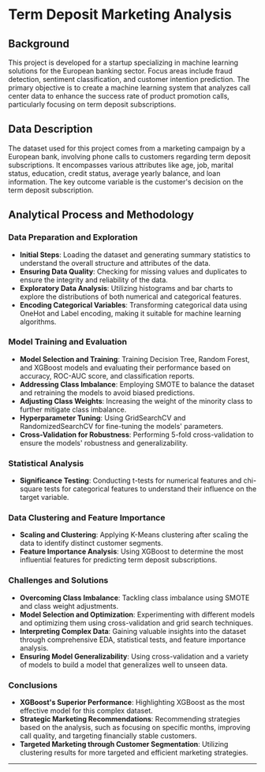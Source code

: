 # Term Deposit Marketing Analysis

## Background
This project is developed for a startup specializing in machine learning solutions for the European banking sector. Focus areas include fraud detection, sentiment classification, and customer intention prediction. The primary objective is to create a machine learning system that analyzes call center data to enhance the success rate of product promotion calls, particularly focusing on term deposit subscriptions.

## Data Description
The dataset used for this project comes from a marketing campaign by a European bank, involving phone calls to customers regarding term deposit subscriptions. It encompasses various attributes like age, job, marital status, education, credit status, average yearly balance, and loan information. The key outcome variable is the customer's decision on the term deposit subscription.

## Analytical Process and Methodology

### Data Preparation and Exploration
- **Initial Steps**: Loading the dataset and generating summary statistics to understand the overall structure and attributes of the data.
- **Ensuring Data Quality**: Checking for missing values and duplicates to ensure the integrity and reliability of the data.
- **Exploratory Data Analysis**: Utilizing histograms and bar charts to explore the distributions of both numerical and categorical features.
- **Encoding Categorical Variables**: Transforming categorical data using OneHot and Label encoding, making it suitable for machine learning algorithms.

### Model Training and Evaluation
- **Model Selection and Training**: Training Decision Tree, Random Forest, and XGBoost models and evaluating their performance based on accuracy, ROC-AUC score, and classification reports.
- **Addressing Class Imbalance**: Employing SMOTE to balance the dataset and retraining the models to avoid biased predictions.
- **Adjusting Class Weights**: Increasing the weight of the minority class to further mitigate class imbalance.
- **Hyperparameter Tuning**: Using GridSearchCV and RandomizedSearchCV for fine-tuning the models' parameters.
- **Cross-Validation for Robustness**: Performing 5-fold cross-validation to ensure the models' robustness and generalizability.

### Statistical Analysis
- **Significance Testing**: Conducting t-tests for numerical features and chi-square tests for categorical features to understand their influence on the target variable.

### Data Clustering and Feature Importance
- **Scaling and Clustering**: Applying K-Means clustering after scaling the data to identify distinct customer segments.
- **Feature Importance Analysis**: Using XGBoost to determine the most influential features for predicting term deposit subscriptions.

### Challenges and Solutions
- **Overcoming Class Imbalance**: Tackling class imbalance using SMOTE and class weight adjustments.
- **Model Selection and Optimization**: Experimenting with different models and optimizing them using cross-validation and grid search techniques.
- **Interpreting Complex Data**: Gaining valuable insights into the dataset through comprehensive EDA, statistical tests, and feature importance analysis.
- **Ensuring Model Generalizability**: Using cross-validation and a variety of models to build a model that generalizes well to unseen data.

### Conclusions
- **XGBoost's Superior Performance**: Highlighting XGBoost as the most effective model for this complex dataset.
- **Strategic Marketing Recommendations**: Recommending strategies based on the analysis, such as focusing on specific months, improving call quality, and targeting financially stable customers.
- **Targeted Marketing through Customer Segmentation**: Utilizing clustering results for more targeted and efficient marketing strategies.
---
